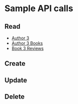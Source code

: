 ﻿# Sample API calls 

## Read
* [Author 3](ReadAuthor.md)
* [Author 3 Books](ReadAuthor3Books.md)
* [Book 3 Reviews](ReadBook3Reviews.md)


## Create

## Update

## Delete